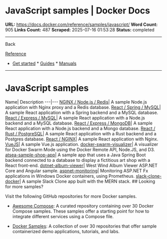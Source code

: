 # JavaScript samples | Docker Docs

**URL:** https://docs.docker.com/reference/samples/javascript/
**Word Count:** 905
**Links Count:** 487
**Scraped:** 2025-07-16 01:53:28
**Status:** completed

---

Back

[Reference](https://docs.docker.com/reference/)

  * [Get started](https://docs.docker.com/get-started/)   * [Guides](https://docs.docker.com/guides/)   * [Manuals](https://docs.docker.com/manuals/)

* * *

# JavaScript samples

Name| Description   ---|---   [NGINX / Node.js / Redis](https://github.com/docker/awesome-compose/tree/master/nginx-nodejs-redis)| A sample Node.js application with Nginx proxy and a Redis database.   [React / Spring / MySQL](https://github.com/docker/awesome-compose/tree/master/react-java-mysql)| A sample React application with a Spring backend and a MySQL database.   [React / Express / MySQL](https://github.com/docker/awesome-compose/tree/master/react-express-mysql)| A sample React application with a Node.js backend and a MySQL database.   [React / Express / MongoDB](https://github.com/docker/awesome-compose/tree/master/react-express-mongodb)| A sample React application with a Node.js backend and a Mongo database.   [React / Rust / PostgreSQL](https://github.com/docker/awesome-compose/tree/master/react-rust-postgres)| A sample React application with a Rust backend and a Postgres database.   [React / NGINX](https://github.com/docker/awesome-compose/tree/master/react-nginx)| A sample React application with Nginx.   [VueJS](https://github.com/docker/awesome-compose/tree/master/vuejs)| A sample Vue.js application.   [docker-swarm-visualizer](https://github.com/dockersamples/docker-swarm-visualizer)| A visualizer for Docker Swarm Mode using the Docker Remote API, Node.JS, and D3.   [atsea-sample-shop-app](https://github.com/dockersamples/atsea-sample-shop-app)| A sample app that uses a Java Spring Boot backend connected to a database to display a fictitious art shop with a React front-end.   [dotnet-album-viewer](https://github.com/dockersamples/dotnet-album-viewer)| West Wind Album Viewer ASP.NET Core and Angular sample.   [aspnet-monitoring](https://github.com/dockersamples/aspnet-monitoring)| Monitoring ASP.NET Fx applications in Windows Docker containers, using Prometheus.   [slack-clone-docker](https://github.com/dockersamples/slack-clone-docker)| A sample Slack Clone app built with the MERN stack.      ## Looking for more samples?

Visit the following GitHub repositories for more Docker samples.

  * [Awesome Compose](https://github.com/docker/awesome-compose): A curated repository containing over 30 Docker Compose samples. These samples offer a starting point for how to integrate different services using a Compose file.

  * [Docker Samples](https://github.com/dockersamples?q=&type=all&language=&sort=stargazers): A collection of over 30 repositories that offer sample containerized demo applications, tutorials, and labs.